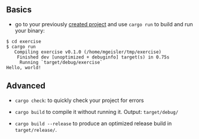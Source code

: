 ## Basics

- go to your previously [created project](creating-project.md) and use `cargo run` to build and run your binary:

```shell
$ cd exercise
$ cargo run
   Compiling exercise v0.1.0 (/home/mgeisler/tmp/exercise)
    Finished dev [unoptimized + debuginfo] target(s) in 0.75s
     Running `target/debug/exercise`
Hello, world!
```



## Advanced

- `cargo check`: to quickly check your project for errors 

- `cargo build` to compile it without running it. Output: `target/debug/`  

- `cargo build --release` to produce an optimized release build in `target/release/`.